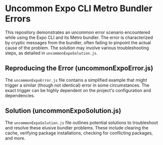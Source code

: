 # Uncommon Expo CLI Metro Bundler Errors

This repository demonstrates an uncommon error scenario encountered while using the Expo CLI and its Metro bundler.  The error is characterized by cryptic messages from the bundler, often failing to pinpoint the actual cause of the problem.  The solution may involve various troubleshooting steps, as detailed in `uncommonExpoSolution.js`.

## Reproducing the Error (uncommonExpoError.js)

The `uncommonExpoError.js` file contains a simplified example that might trigger a similar (though not identical) error in some circumstances. The exact trigger can be highly dependent on the project's configuration and dependencies. 

## Solution (uncommonExpoSolution.js)

The `uncommonExpoSolution.js` file outlines potential solutions to troubleshoot and resolve these elusive bundler problems. These include clearing the cache, verifying package installations, checking for conflicting packages, and more.